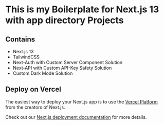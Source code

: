 # This is my Boilerplate for Next.js 13 with app directory Projects

## Contains

- Next.js 13
- TailwindCSS
- Next-Auth with Custom Server Component Solution
- Next-API with Custom API-Key Safety Solution
- Custom Dark Mode Solution

## Deploy on Vercel

The easiest way to deploy your Next.js app is to use the [Vercel Platform](https://vercel.com/new?utm_medium=default-template&filter=next.js&utm_source=create-next-app&utm_campaign=create-next-app-readme) from the creators of Next.js.

Check out our [Next.js deployment documentation](https://nextjs.org/docs/deployment) for more details.
